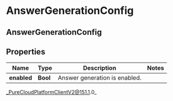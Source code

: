 # AnswerGenerationConfig

## AnswerGenerationConfig

## Properties

|Name | Type | Description | Notes|
|------------ | ------------- | ------------- | -------------|
| **enabled** | **Bool** | Answer generation is enabled. | |



_PureCloudPlatformClientV2@151.1.0_
